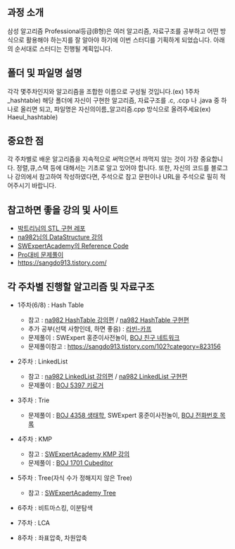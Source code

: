 ## 과정 소개

삼성 알고리즘 Professional등급(B형)은 여러 알고리즘, 자료구조를 공부하고 어떤 방식으로 활용해야 하는지를 잘 알아야 하기에 이번 스터디를 기획하게 되었습니다. 아래의 순서대로 스터디는 진행될 계획입니다.

## 폴더 및 파일명 설명

각각 몇주차인지와 알고리즘을 조합한 이름으로 구성될 것입니다.(ex) 1주차_hashtable)
해당 폴더에 자신이 구현한 알고리즘, 자료구조를 .c, .ccp 나 .java 중 하나로 올리면 되고, 파일명은 자신의이름_알고리즘.cpp 방식으로 올려주세요(ex) Haeul_hashtable)

## 중요한 점

각 주차별로 배운 알고리즘을 지속적으로 써먹으면서 까먹지 않는 것이 가장 중요합니다. 정렬,큐,스택 등에 대해서는 기초로 알고 있어야 합니다.
또한, 자신의 코드를 블로그나 강의에서 참고하여 작성하였다면, 주석으로 참고 문헌이나 URL을 주석으로 필히 적어주시기 바랍니다.

## 참고하면 좋을 강의 및 사이트

* [박트리님의 STL 구현 레포](http://bitly.kr/93n6lx)
* [na982님의 DataStructure 강의](http://bitly.kr/YHObM)
* [SWExpertAcademy의 Reference Code](http://bitly.kr/FJZIbQ)
* [Pro대비 문제풀이](https://github.com/TaeSeongKwon/Algorithm_DS)
* https://sangdo913.tistory.com/

## 각 주차별 진행할 알고리즘 및 자료구조

* 1주차(6/8) : Hash Table
  * 참고 : [na982 HashTable 강의편](http://bitly.kr/qkS2j3) / [na982 HashTable 구현편](http://bitly.kr/CUwqu5)
  * 추가 공부(선택 사항인데, 하면 좋음) : [라빈-카프](http://bitly.kr/Gc9SyY)
  * 문제풀이 : SWExpert 홍준이사전놀이, [BOJ 친구 네트워크](https://www.acmicpc.net/problem/4195)
  * 문제풀이참고 : https://sangdo913.tistory.com/102?category=823156

* 2주차 : LinkedList
  * 참고 : [na982 LinkedList 강의편](http://bitly.kr/yQGfMB) / [na982 LinkedList 구현편](http://bitly.kr/9uQ40D)
  * 문제풀이 : [BOJ 5397 키로거](https://www.acmicpc.net/problem/5397)
  
* 3주차 : Trie
  * 문제풀이 : [BOJ 4358 생태학](https://www.acmicpc.net/problem/4358), SWExpert 홍준이사전놀이, [BOJ 전화번호 목록](https://www.acmicpc.net/problem/5052)

* 4주차 : KMP
  * 참고 : [SWExpertAcademy KMP 강의](http://bitly.kr/E1CKhC)
  * 문제풀이 : [BOJ 1701 Cubeditor](https://www.acmicpc.net/problem/1701)
  
* 5주차 : Tree(자식 수가 정해지지 않은 Tree)
  * 참고 : [SWExpertAcademy Tree](http://bitly.kr/YF2BCj)

* 6주차 : 비트마스킹, 이분탐색

* 7주차 : LCA

* 8주차 : 좌표압축, 차원압축
